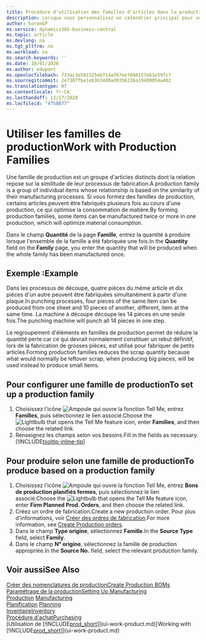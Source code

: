```yaml
---
title: Procédure d'utilisation des familles d'articles dans la production | Microsoft Docs
description: Lorsque vous personnalisez un calendrier principal pour votre compagnie ou pour l'un de ses partenaires commerciaux, votre tâche consiste essentiellement à modifier l'état des jours ouvrés et chômés.
author: SorenGP
ms.service: dynamics365-business-central
ms.topic: article
ms.devlang: na
ms.tgt_pltfrm: na
ms.workload: na
ms.search.keywords: ''
ms.date: 10/01/2020
ms.author: edupont
ms.openlocfilehash: f33ac3e581325eb714af67ee7040157a61e59fc7
ms.sourcegitcommit: 2e7307fbe1eb3b34d0ad9356226a19409054a402
ms.translationtype: HT
ms.contentlocale: fr-CA
ms.lasthandoff: 12/17/2020
ms.locfileid: "4758877"
---
```

# <a name="work-with-production-families"></a><span data-ttu-id="42670-103">Utiliser les familles de production</span><span class="sxs-lookup"><span data-stu-id="42670-103">Work with Production Families</span></span>
<span data-ttu-id="42670-104">Une famille de production est un groupe d'articles distincts dont la relation repose sur la similitude de leur processus de fabrication.</span><span class="sxs-lookup"><span data-stu-id="42670-104">A production family is a group of individual items whose relationship is based on the similarity of their manufacturing processes.</span></span> <span data-ttu-id="42670-105">Si vous formez des familles de production, certains articles peuvent être fabriqués plusieurs fois au cours d'une production, ce qui optimise la consommation de matière.</span><span class="sxs-lookup"><span data-stu-id="42670-105">By forming production families, some items can be manufactured twice or more in one production, which will optimize material consumption.</span></span>

<span data-ttu-id="42670-106">Dans le champ **Quantité** de la page **Famille**, entrez la quantité à produire lorsque l'ensemble de la famille a été fabriquée une fois.</span><span class="sxs-lookup"><span data-stu-id="42670-106">In the **Quantity** field on the **Family** page, you enter the quantity that will be produced when the whole family has been manufactured once.</span></span>

## <a name="example"></a><span data-ttu-id="42670-107">Exemple :</span><span class="sxs-lookup"><span data-stu-id="42670-107">Example</span></span>
<span data-ttu-id="42670-108">Dans les processus de découpe, quatre pièces du même article et dix pièces d'un autre peuvent être fabriquées simultanément à partir d'une plaque.</span><span class="sxs-lookup"><span data-stu-id="42670-108">In punching processes, four pieces of the same item can be produced from one sheet and 10 pieces of another, different, item at the same time.</span></span> <span data-ttu-id="42670-109">La machine à découpe découpe les 14 pièces en une seule fois.</span><span class="sxs-lookup"><span data-stu-id="42670-109">The punching machine will punch all 14 pieces in one step.</span></span>

<span data-ttu-id="42670-110">Le regroupement d'éléments en familles de production permet de réduire la quantité perte car ce qui devrait normalement constituer un rebut définitif, lors de la fabrication de grosses pièces, est utilisé pour fabriquer de petits articles.</span><span class="sxs-lookup"><span data-stu-id="42670-110">Forming production families reduces the scrap quantity because what would normally be leftover scrap, when producing big pieces, will be used instead to produce small items.</span></span>

## <a name="to-set-up-a-production-family"></a><span data-ttu-id="42670-111">Pour configurer une famille de production</span><span class="sxs-lookup"><span data-stu-id="42670-111">To set up a production family</span></span>
1. <span data-ttu-id="42670-112">Choisissez l'icône ![Ampoule qui ouvre la fonction Tell Me](media/ui-search/search_small.png "Dites-moi ce que vous voulez faire"), entrez **Familles**, puis sélectionnez le lien associé.</span><span class="sxs-lookup"><span data-stu-id="42670-112">Choose the ![Lightbulb that opens the Tell Me feature](media/ui-search/search_small.png "Tell me what you want to do") icon, enter **Families**, and then choose the related link.</span></span>
2. <span data-ttu-id="42670-113">Renseignez les champs selon vos besoins.</span><span class="sxs-lookup"><span data-stu-id="42670-113">Fill in the fields as necessary.</span></span> [!INCLUDE[tooltip-inline-tip](includes/tooltip-inline-tip_md.md)]

## <a name="to-produce-based-on-a-production-family"></a><span data-ttu-id="42670-114">Pour produire selon une famille de production</span><span class="sxs-lookup"><span data-stu-id="42670-114">To produce based on a production family</span></span>
1. <span data-ttu-id="42670-115">Choisissez l'icône ![Ampoule qui ouvre la fonction Tell Me](media/ui-search/search_small.png "Dites-moi ce que vous voulez faire"), entrez **Bons de production planifiés fermes**, puis sélectionnez le lien associé.</span><span class="sxs-lookup"><span data-stu-id="42670-115">Choose the ![Lightbulb that opens the Tell Me feature](media/ui-search/search_small.png "Tell me what you want to do") icon, enter **Firm Planned Prod. Orders**, and then choose the related link.</span></span>
2. <span data-ttu-id="42670-116">Créez un ordre de fabrication.</span><span class="sxs-lookup"><span data-stu-id="42670-116">Create a new production order.</span></span> <span data-ttu-id="42670-117">Pour plus d'informations, voir [Créer des ordres de fabrication](production-how-to-create-production-orders.md).</span><span class="sxs-lookup"><span data-stu-id="42670-117">For more information, see [Create Production orders](production-how-to-create-production-orders.md).</span></span>
3. <span data-ttu-id="42670-118">Dans le champ **Type origine**, sélectionnez **Famille**.</span><span class="sxs-lookup"><span data-stu-id="42670-118">In the **Source Type** field, select **Family**.</span></span>  
4. <span data-ttu-id="42670-119">Dans le champ **N° origine**, sélectionnez la famille de production appropriée.</span><span class="sxs-lookup"><span data-stu-id="42670-119">In the **Source No.** field, select the relevant production family.</span></span>

## <a name="see-also"></a><span data-ttu-id="42670-120">Voir aussi</span><span class="sxs-lookup"><span data-stu-id="42670-120">See Also</span></span>
[<span data-ttu-id="42670-121">Créer des nomenclatures de production</span><span class="sxs-lookup"><span data-stu-id="42670-121">Create Production BOMs</span></span>](production-how-to-create-production-boms.md)  
[<span data-ttu-id="42670-122">Paramétrage de la production</span><span class="sxs-lookup"><span data-stu-id="42670-122">Setting Up Manufacturing</span></span>](production-configure-production-processes.md)  
<span data-ttu-id="42670-123">[Production](production-manage-manufacturing.md)  </span><span class="sxs-lookup"><span data-stu-id="42670-123">[Manufacturing](production-manage-manufacturing.md)  </span></span>  
<span data-ttu-id="42670-124">[Planification](production-planning.md) </span><span class="sxs-lookup"><span data-stu-id="42670-124">[Planning](production-planning.md) </span></span>  
[<span data-ttu-id="42670-125">Inventaire</span><span class="sxs-lookup"><span data-stu-id="42670-125">Inventory</span></span>](inventory-manage-inventory.md)  
[<span data-ttu-id="42670-126">Procédure d'achat</span><span class="sxs-lookup"><span data-stu-id="42670-126">Purchasing</span></span>](purchasing-manage-purchasing.md)  
<span data-ttu-id="42670-127">[Utilisation de [!INCLUDE[prod_short](includes/prod_short.md)]](ui-work-product.md)</span><span class="sxs-lookup"><span data-stu-id="42670-127">[Working with [!INCLUDE[prod_short](includes/prod_short.md)]](ui-work-product.md)</span></span>
